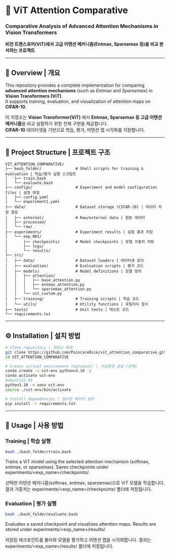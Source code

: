 # 🧠 ViT Attention Comparative  
### Comparative Analysis of Advanced Attention Mechanisms in Vision Transformers  
**비전 트랜스포머(ViT)에서 고급 어텐션 메커니즘(Entmax, Sparsemax 등)을 비교 분석하는 프로젝트**

- - -

## 📘 Overview | 개요

This repository provides a complete implementation for comparing **advanced attention mechanisms** (such as *Entmax* and *Sparsemax*) in **Vision Transformers (ViT)**.  
It supports training, evaluation, and visualization of attention maps on **CIFAR-10**.

이 저장소는 **Vision Transformer(ViT)** 에서 **Entmax, Sparsemax 등 고급 어텐션 메커니즘**을 비교 실험하기 위한 전체 구현을 제공합니다.  
**CIFAR-10** 데이터셋을 기반으로 학습, 평가, 어텐션 맵 시각화를 지원합니다.

---

## 📂 Project Structure | 프로젝트 구조

```
VIT_ATTENTION_COMPARATIVE/
├── bash_folder/               # Shell scripts for training & evaluation | 학습/평가 실행 스크립트
│   ├── train.bash
│   └── evaluate.bash
├── configs/                   # Experiment and model configuration files | 설정 파일
│   ├── config.yaml
│   └── experiment1.yaml
├── data/                      # Dataset storage (CIFAR-10) | 데이터 저장 경로
│   ├── external/              # Raw/external data | 원본 데이터
│   ├── processed/
│   └── raw/
├── experiments/               # Experiment results | 실험 결과 저장
│   └── exp_001/
│       ├── checkpoints/       # Model checkpoints | 모델 가중치 저장
│       ├── logs/
│       └── results/
├── src/
│   ├── data/                  # Dataset loaders | 데이터셋 로더
│   ├── evaluation/            # Evaluation scripts | 평가 코드
│   ├── models/                # Model definitions | 모델 정의
│   │   ├── attention/
│   │   │   ├── base_attention.py
│   │   │   ├── entmax_attention.py
│   │   │   └── sparsemax_attention.py
│   │   └── vit_custom.py
│   ├── training/              # Training scripts | 학습 코드
│   └── utils/                 # Utility functions | 유틸리티 함수
├── tests/                     # Unit tests | 테스트 코드
└── requirements.txt
```
---

## ⚙️ Installation | 설치 방법

```bash
# Clone repository | 저장소 복제
git clone https://github.com/PoincareRice/vit_attention_comparative.git
cd VIT_ATTENTION_COMPARATIVE

# Create virtual environment (optional) | 가상환경 생성 (선택)
conda create -n vit-env python=3.10 -y
conda activate vit-env
#ubuntu22.04
python3.10 -m venv vit-env
source ./vit-env/bin/activate

# Install dependencies | 필요한 패키지 설치
pip install -r requirements.txt
```
---
## 🚀 Usage | 사용 방법

### Training | 학습 실행
```bash
bash ./bash_folder/train.bash
```
Trains a ViT model using the selected attention mechanism (softmax, entmax, or sparsemax).
Saves checkpoints under experiments/<exp_name>/checkpoints/.

선택한 어텐션 메커니즘(softmax, entmax, sparsemax)으로 ViT 모델을 학습합니다.
결과 가중치는 experiments/<exp_name>/checkpoints/ 폴더에 저장됩니다.

### Evaluation | 평가 실행
```bash
bash ./bash_folder/evaluate.bash
```
Evaluates a saved checkpoint and visualizes attention maps.
Results are stored under experiments/<exp_name>/results/.

저장된 체크포인트를 불러와 모델을 평가하고 어텐션 맵을 시각화합니다.
결과는 experiments/<exp_name>/results/ 폴더에 저장됩니다.

